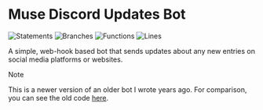 # Muse Discord Updates Bot

![Statements](https://img.shields.io/badge/statements-73.44%25-red.svg?style=flat)
![Branches](https://img.shields.io/badge/branches-79.35%25-red.svg?style=flat)
![Functions](https://img.shields.io/badge/functions-85.18%25-yellow.svg?style=flat)
![Lines](https://img.shields.io/badge/lines-73.44%25-red.svg?style=flat)

A simple, web-hook based bot that sends updates about any new entries on social media platforms or websites.

> [!NOTE]  
> This is a newer version of an older bot I wrote years ago. For comparison, you can see the old code [here](https://github.com/ncla/muse-data-bank).
